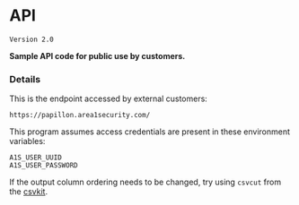 # API

`Version 2.0`

**Sample API code for public use by customers.**

### Details

This is the endpoint accessed by external customers:

    https://papillon.area1security.com/

This program assumes access credentials are present in these environment variables:

    A1S_USER_UUID
    A1S_USER_PASSWORD

If the output column ordering needs to be changed, try using `csvcut` from
the [csvkit](https://github.com/wireservice/csvkit).


